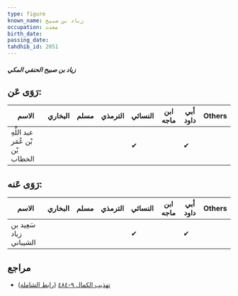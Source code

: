 ```yaml
---
type: figure
known_name: زياد بن صبيح
occupation: محدث
birth_date:
passing_date:
tahdhib_id: 2051
---
```

##### زياد بن صبيح الحنفي المكي

## رَوَى عَن:
| الاسم                            | البخاري | مسلم | الترمذي | النسائي | ابن ماجه | أبي داود | Others |
| -------------------------------- | ------- | ---- | ------- | ------- | -------- | -------- | ------ |
| عبد اللَّهِ بْن عُمَر بْن الخطاب |         |      |         | ✔       |          | ✔        |        |
## رَوَى عَنه:
| الاسم                   | البخاري | مسلم | الترمذي | النسائي | ابن ماجه | أبي داود | Others |
| ----------------------- | ------- | ---- | ------- | ------- | -------- | -------- | ------ |
| سَعِيد بن زياد الشيباني |         |      |         | ✔       |          | ✔        |        |
## مراجع
- [تهذيب الكمال ٩-٤٨٤](obsidian://open?vault=Tahdhib-al-Kamal&file=Figures/٢٠٥١-زياد%20بن%20صبيح%20الحنفي%20المكي) ([رابط الشاملة](https://shamela.ws/book/3722/4724))